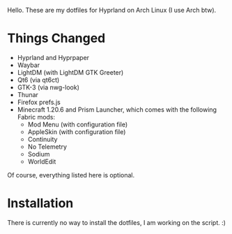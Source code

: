 Hello. These are my dotfiles for Hyprland on Arch Linux (I use Arch btw).
# Things Changed
* Hyprland and Hyprpaper
* Waybar
* LightDM (with LightDM GTK Greeter)
* Qt6 (via qt6ct)
* GTK-3 (via nwg-look)
* Thunar
* Firefox prefs.js
* Minecraft 1.20.6 and Prism Launcher, which comes with the following Fabric mods:
  * Mod Menu (with configuration file)
  * AppleSkin (with configuration file)
  * Continuity
  * No Telemetry
  * Sodium
  * WorldEdit

Of course, everything listed here is optional.
# Installation
There is currently no way to install the dotfiles, I am working on the script. :)
